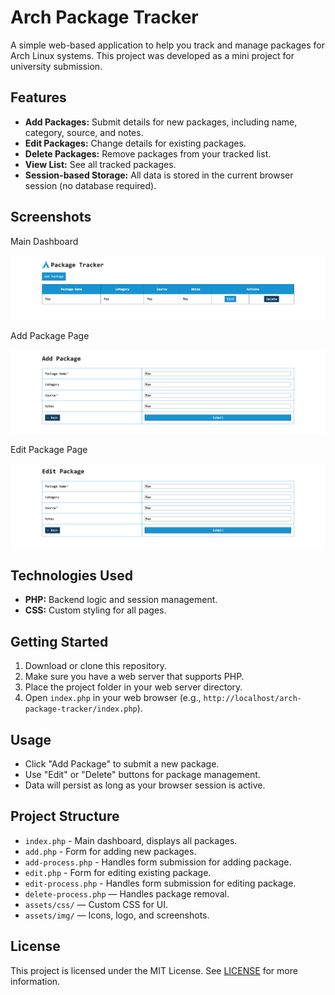 # Arch Package Tracker

A simple web-based application to help you track and manage packages for Arch Linux systems. This project was developed as a mini project for university submission.

## Features

- **Add Packages:** Submit details for new packages, including name, category, source, and notes.
- **Edit Packages:** Change details for existing packages.
- **Delete Packages:** Remove packages from your tracked list.
- **View List:** See all tracked packages.
- **Session-based Storage:** All data is stored in the current browser session (no database required).

## Screenshots

Main Dashboard

![Main Dashboard](assets/img/maindashboard.png)

Add Package Page

![Add Package Page](assets/img/addpackagepage.png)

Edit Package Page

![Edit Package Page](assets/img/editpackagepage.png)

## Technologies Used

- **PHP:** Backend logic and session management.
- **CSS:** Custom styling for all pages.

## Getting Started

1. Download or clone this repository.
2. Make sure you have a web server that supports PHP.
3. Place the project folder in your web server directory.
4. Open `index.php` in your web browser (e.g., `http://localhost/arch-package-tracker/index.php`).

## Usage

- Click "Add Package" to submit a new package.
- Use "Edit" or "Delete" buttons for package management.
- Data will persist as long as your browser session is active.

## Project Structure

- `index.php` - Main dashboard, displays all packages.
- `add.php` - Form for adding new packages.
- `add-process.php` - Handles form submission for adding package.
- `edit.php` - Form for editing existing package.
- `edit-process.php` - Handles form submission for editing package.
- `delete-process.php` — Handles package removal.
- `assets/css/` — Custom CSS for UI.
- `assets/img/` — Icons, logo, and screenshots.

## License

This project is licensed under the MIT License. See [LICENSE](LICENSE) for more information.
